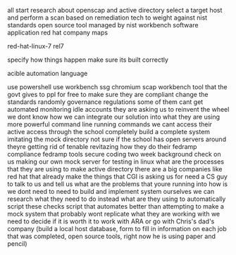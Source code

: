 all start research about openscap  and active directory
select a target host and perform a scan based on remediation 
tech to weight against nist standards 
open source tool managed by nist
workbench software application 
red hat company 
maps 

red-hat-linux-7 
rel7

specify how things happen
make sure its built correctly

acible automation language

use powershell
use workbench
ssg chromium scap workbench
tool that the govt gives to ppl for free to make sure they are compliant 
change the standards randomly
governance regulations
some of them cant get automated
monitoring idle accounts 
they are asking us to reinvent the wheel 
we dont know how we can integrate our solution into what they are using 
more powerful command line 
running commands 
we cant access their active 
access through the school 
completely build a complete system 
imitating the mock directory
not sure if the school has open servers around
theyre getting rid of tenable 
revitazing how they do their fedramp compliance 
fedramp tools 
secure coding 
two week background check on us 
making our own mock server for testing in linux 
what are the processes that they are using to make active directory
there are a big companies like red hat that already make the things that CGI is asking us for 
need a CS guy to talk to us and tell 
us 
what are the problems that youre running into 
how is 
we dont need to need to build and implement system ourselves 
we can research what they need to do instead
what are they using to automatically script these checks 
script that automates 
better than attempting to make a mock system that probably wont replicate what they are working with 
we need to decide if it is worth it to work with ARA or go with Chris's dad's company (build a local host database, form to fill in information on each job that was completed, open source tools, right now he is using paper and pencil)

